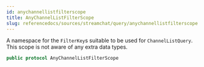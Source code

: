 ```yaml
---
id: anychannellistfilterscope 
title: AnyChannelListFilterScope
slug: referencedocs/sources/streamchat/query/anychannellistfilterscope
---
```


A namespace for the `FilterKey`s suitable to be used for `ChannelListQuery`. This scope is not aware of any extra data types.

``` swift
public protocol AnyChannelListFilterScope 
```
